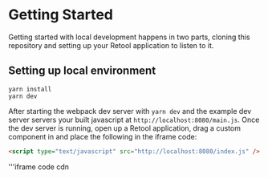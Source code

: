 # Getting Started

Getting started with local development happens in two parts, cloning this repository and setting up your Retool application to listen to it.

## Setting up local environment

```shell
yarn install
yarn dev
```

After starting the webpack dev server with `yarn dev` and the example dev server servers your built javascript at `http://localhost:8080/main.js`. Once the dev server is running, open up a Retool application, drag a custom component in and place the following in the iframe code:

```html
<script type="text/javascript" src="http://localhost:8080/index.js" />
```
'''iframe code cdn
<script src="https://cdn.jsdelivr.net/gh/pmcgie/custom_component_editable_pivot_spreadsheet@latest/dist/index.js" />
